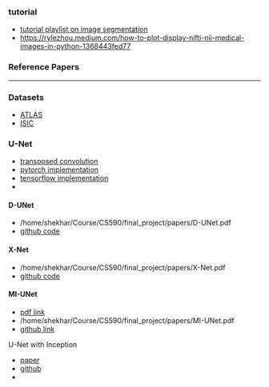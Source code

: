 ### tutorial
- [tutorial playlist on image segmentation](https://www.youtube.com/playlist?list=PLZsOBAyNTZwbR08R959iCvYT3qzhxvGOE)
- https://rylezhou.medium.com/how-to-plot-display-nifti-nii-medical-images-in-python-1368443fed77
### Reference Papers
---
### Datasets
- [ATLAS](https://www.icpsr.umich.edu/web/ADDEP/studies/36684#)
- [ISIC](https://challenge.isic-archive.com/data/#2016)

### U-Net
- [transposed convolution](https://www.youtube.com/watch?v=96_oGE8WyPg)
- [pytorch implementation](https://github.com/milesial/Pytorch-UNet)
- [tensorflow implementation](https://github.com/zhixuhao/unet/blob/master/model.py)
- 
#### D-UNet
- /home/shekhar/Course/CS590/final_project/papers/D-UNet.pdf
- [github code](https://github.com/SWKoreaBME/D-Unet_PyTorch)

#### X-Net
- /home/shekhar/Course/CS590/final_project/papers/X-Net.pdf
- [github code](https://github.com/Andrewsher/X-Net/tree/master)

#### MI-UNet
- [pdf link](https://ieeexplore.ieee.org/stamp/stamp.jsp?tp=&arnumber=9099078)
- /home/shekhar/Course/CS590/final_project/papers/MI-UNet.pdf
- [github link](https://github.com/wujiong-hub/lddmmMASGD)

U-Net with Inception
- [paper](https://www.spiedigitallibrary.org/journals/journal-of-applied-remote-sensing/volume-14/issue-4/044512/Improved-U-Nets-with-inception-blocks-for-building-detection/10.1117/1.JRS.14.044512.full?SSO=1)
- [github](https://github.com/mribrahim/inception-unet/blob/master/unetV2.py)
- 